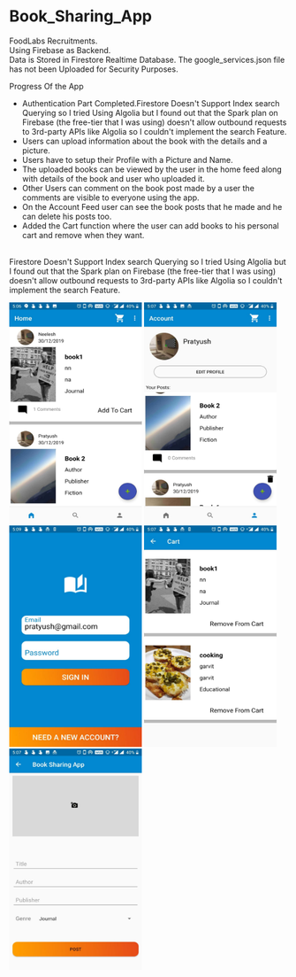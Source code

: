 # Book_Sharing_App
FoodLabs Recruitments.<br>
Using Firebase as Backend.<br>
Data is Stored in Firestore Realtime Database.
The google_services.json file has not been Uploaded for Security Purposes.

Progress Of the App
- Authentication Part Completed.Firestore Doesn't Support Index search Querying so I tried Using Algolia but I found out that the Spark plan on Firebase (the free-tier that I was using) doesn't allow outbound requests to 3rd-party APIs like Algolia so I couldn't implement the search Feature.
- Users can upload information about the book with the details and a picture.
- Users have to setup their Profile with a Picture and Name.
- The uploaded books can be viewed by the user in the home feed along with details of the book and user who uploaded it.
- Other Users can comment on the book post made by a user the comments are visible to everyone using the app.
- On the Account Feed user can see the book posts that he made and he can delete his posts too.
- Added the Cart function where the user can add books to his personal cart and remove when they want.
<br>
Firestore Doesn't Support Index search Querying so I tried Using Algolia but I found out that the Spark plan on Firebase (the free-tier that I was using) doesn't allow outbound requests to 3rd-party APIs like Algolia so I couldn't implement the search Feature.
<br>

<img src=https://github.com/pratyushkumar06/Book_Sharing_App/blob/master/home.jpeg width="240" height="400" />      <img src=https://github.com/pratyushkumar06/Book_Sharing_App/blob/master/account.jpeg width="240" height="400" />
<img src=https://github.com/pratyushkumar06/Book_Sharing_App/blob/master/signin.jpeg width="240" height="400" />    <img src=https://github.com/pratyushkumar06/Book_Sharing_App/blob/master/cart.jpeg width="240" height="400" />
<img src=https://github.com/pratyushkumar06/Book_Sharing_App/blob/master/post.jpeg width="240" height="400" />
